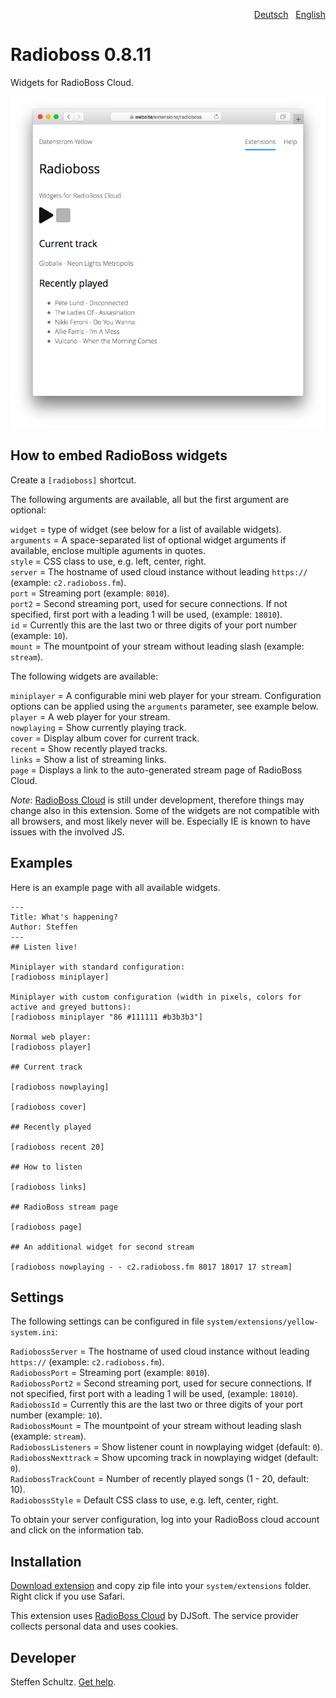 <p align="right"><a href="README-de.md">Deutsch</a> &nbsp; <a href="README.md">English</a></p>

# Radioboss 0.8.11

Widgets for RadioBoss Cloud.

<p align="center"><img src="radioboss-screenshot.png?raw=true" alt="Screenshot"></p>

## How to embed RadioBoss widgets

Create a `[radioboss]` shortcut. 

The following arguments are available, all but the first argument are optional: 

`widget` = type of widget (see below for a list of available widgets).  
`arguments` = A space-separated list of optional widget arguments if available, enclose multiple aguments in quotes.   
`style` = CSS class to use, e.g. left, center, right.  
`server` = The hostname of used cloud instance without leading `https://` (example: `c2.radioboss.fm`).  
`port` = Streaming port (example: `8010`).  
`port2` = Second streaming port, used for secure connections. If not specified, first port with a leading 1 will be used, (example: `18010`).  
`id` = Currently this are the last two or three digits of your port number (example: `10`).  
`mount` = The mountpoint of your stream without leading slash (example: `stream`). 

The following widgets are available: 

`miniplayer` = A configurable mini web player for your stream. Configuration options can be applied using the `arguments` parameter, see example below.  
`player` = A web player for your stream.  
`nowplaying` = Show currently playing track.  
`cover` = Display album cover for current track.  
`recent` = Show recently played tracks.  
`links` = Show a list of streaming links.  
`page` = Displays a link to the auto-generated stream page of RadioBoss Cloud. 

*Note*: [RadioBoss Cloud](https://www.radioboss.fm/radioboss-cloud/) is still under development, therefore things may change also in this extension. Some of the widgets are not compatible with all browsers, and most likely never will be. Especially IE is known to have issues with the involved JS.  

## Examples

Here is an example page with all available widgets. 

```
---
Title: What's happening?
Author: Steffen
---
## Listen live!

Miniplayer with standard configuration:   
[radioboss miniplayer]

Miniplayer with custom configuration (width in pixels, colors for active and greyed buttons):   
[radioboss miniplayer "86 #111111 #b3b3b3"]

Normal web player:  
[radioboss player]

## Current track

[radioboss nowplaying]

[radioboss cover]

## Recently played

[radioboss recent 20]

## How to listen

[radioboss links]

## RadioBoss stream page

[radioboss page]

## An additional widget for second stream

[radioboss nowplaying - - c2.radioboss.fm 8017 18017 17 stream]
```

## Settings

The following settings can be configured in file `system/extensions/yellow-system.ini`: 

`RadiobossServer` = The hostname of used cloud instance without leading `https://` (example: `c2.radioboss.fm`).  
`RadiobossPort` = Streaming port (example: `8010`).  
`RadiobossPort2` = Second streaming port, used for secure connections. If not specified, first port with a leading 1 will be used, (example: `18010`).  
`RadiobossId` = Currently this are the last two or three digits of your port number (example: `10`).  
`RadiobossMount` = The mountpoint of your stream without leading slash (example: `stream`).  
`RadiobossListeners` = Show listener count in nowplaying widget (default: `0`).  
`RadiobossNexttrack` = Show upcoming track in nowplaying widget (default: `0`).  
`RadiobossTrackCount` = Number of recently played songs (1 - 20, default: 10).  
`RadiobossStyle` = Default CSS class to use, e.g. left, center, right. 

To obtain your server configuration, log into your RadioBoss cloud account and click on the information tab. 

## Installation

[Download extension](https://github.com/datenstrom/yellow-extensions/raw/main/downloads/radioboss.zip) and copy zip file into your `system/extensions` folder. Right click if you use Safari.

This extension uses [RadioBoss Cloud](https://www.radioboss.fm/radioboss-cloud/) by DJSoft. The service provider collects personal data and uses cookies.

## Developer

Steffen Schultz. [Get help](https://datenstrom.se/yellow/help/).
